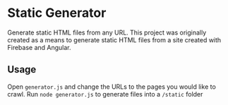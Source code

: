 # Static Generator
Generate static HTML files from any URL. This project was originally created as a means to generate static HTML files from a site created with Firebase and Angular.

## Usage
Open `generator.js` and change the URLs to the pages you would like to crawl.
Run `node generator.js` to generate files into a `/static` folder
